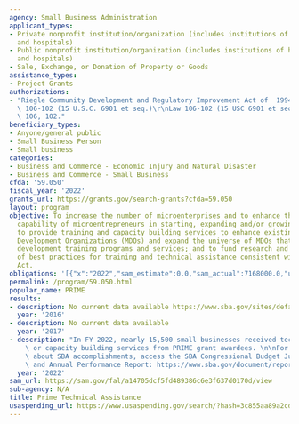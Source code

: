 ```yaml
---
agency: Small Business Administration
applicant_types:
- Private nonprofit institution/organization (includes institutions of higher education
  and hospitals)
- Public nonprofit institution/organization (includes institutions of higher education
  and hospitals)
- Sale, Exchange, or Donation of Property or Goods
assistance_types:
- Project Grants
authorizations:
- "Riegle Community Development and Regulatory Improvement Act of  1994, Public Law\
  \ 106-102 (15 U.S.C. 6901 et seq.)\r\nLaw 106-102 (15 USC 6901 et seq). Pub. L.\
  \ 106, 102."
beneficiary_types:
- Anyone/general public
- Small Business Person
- Small business
categories:
- Business and Commerce - Economic Injury and Natural Disaster
- Business and Commerce - Small Business
cfda: '59.050'
fiscal_year: '2022'
grants_url: https://grants.gov/search-grants?cfda=59.050
layout: program
objective: To increase the number of microenterprises and to enhance the management
  capability of microentrepreneurs in starting, expanding and/or growing their business;
  to provide training and capacity building services to enhance existing Microenterprise
  Development Organizations (MDOs) and expand the universe of MDOs that provide microenterprise
  development training programs and services; and to fund research and development
  of best practices for training and technical assistance consistent with the PRIME
  Act.
obligations: '[{"x":"2022","sam_estimate":0.0,"sam_actual":7168000.0,"usa_spending_actual":6863461.72},{"x":"2023","sam_estimate":8000000.0,"sam_actual":0.0,"usa_spending_actual":7511800.0},{"x":"2024","sam_estimate":12500000.0,"sam_actual":0.0,"usa_spending_actual":6927085.06}]'
permalink: /program/59.050.html
popular_name: PRIME
results:
- description: No current data available https://www.sba.gov/sites/default/files/files/2016_PRIME_Awardee_Profiles.pdf
  year: '2016'
- description: No current data available
  year: '2017'
- description: "In FY 2022, nearly 15,500 small businesses received technical training\
    \ or capacity building services from PRIME grant awardees. \n\nFor more information\
    \ about SBA accomplishments, access the SBA Congressional Budget Justification\
    \ and Annual Performance Report: https://www.sba.gov/document/report-congressional-budget-justification-annual-performance-report"
  year: '2022'
sam_url: https://sam.gov/fal/a14705dcf5fd489386c6e3f637d0170d/view
sub-agency: N/A
title: Prime Technical Assistance
usaspending_url: https://www.usaspending.gov/search/?hash=3c855aa89a2cde35576da280235f2789
---
```


